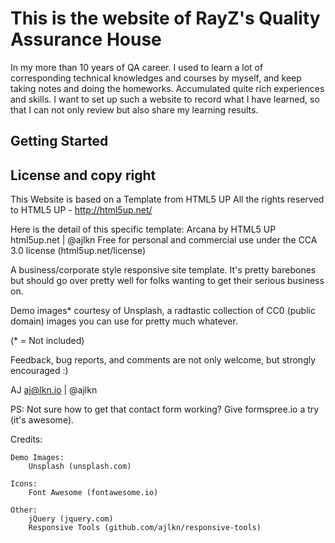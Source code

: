 # This is the website of RayZ's Quality Assurance House

In my more than 10 years of QA career. I used to learn a lot of corresponding technical knowledges and courses by myself, and keep taking notes and doing the homeworks. Accumulated quite rich experiences and skills. I want to set up such a website to record what I have learned, so that I can not only review but also share my learning results. 


## Getting Started


## License and copy right
This Website is based on a Template from HTML5 UP
All the rights reserved to HTML5 UP - http://html5up.net/

Here is the detail of this specific template:
Arcana by HTML5 UP
html5up.net | @ajlkn
Free for personal and commercial use under the CCA 3.0 license (html5up.net/license)


A business/corporate style responsive site template. It's pretty barebones but should
go over pretty well for folks wanting to get their serious business on.

Demo images* courtesy of Unsplash, a radtastic collection of CC0 (public domain) images
you can use for pretty much whatever.

(* = Not included)

Feedback, bug reports, and comments are not only welcome, but strongly encouraged :)

AJ
aj@lkn.io | @ajlkn

PS: Not sure how to get that contact form working? Give formspree.io a try (it's awesome).


Credits:

	Demo Images:
		Unsplash (unsplash.com)

	Icons:
		Font Awesome (fontawesome.io)

	Other:
		jQuery (jquery.com)
		Responsive Tools (github.com/ajlkn/responsive-tools)

